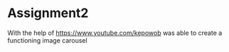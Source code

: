 # Assignment2
With the help of https://www.youtube.com/kepowob was able to create a functioning image carousel

